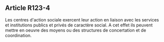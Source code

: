 ## Article R123-4

Les centres d'action sociale exercent leur action en liaison avec les services et institutions publics et privés de
caractère social. A cet effet ils peuvent mettre en oeuvre des moyens ou des structures de concertation et de
coordination.


